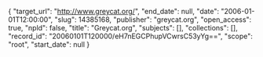 {
  "target_url": "http://www.greycat.org/", 
  "end_date": null, 
  "date": "2006-01-01T12:00:00", 
  "slug": 14385168, 
  "publisher": "greycat.org", 
  "open_access": true, 
  "npld": false, 
  "title": "Greycat.org", 
  "subjects": [], 
  "collections": [], 
  "record_id": "20060101T120000/eH7nEGCPhupVCwrsC53yYg==", 
  "scope": "root", 
  "start_date": null
}


